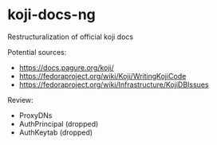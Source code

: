 # koji-docs-ng
Restructuralization of official koji docs

Potential sources:

 * https://docs.pagure.org/koji/
 * https://fedoraproject.org/wiki/Koji/WritingKojiCode
 * https://fedoraproject.org/wiki/Infrastructure/KojiDBIssues


Review:
 * ProxyDNs
 * AuthPrincipal (dropped)
 * AuthKeytab (dropped)
